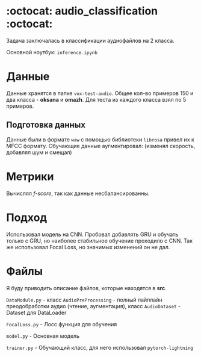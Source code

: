 # :octocat: audio_classification :octocat:
Задача заключалась в классификации аудиофайлов на 2 класса.

Основной ноутбук: `inference.ipynb`

# Данные
Данные хранятся в папке `vox-test-audio`. Общее кол-во примеров 150 и два класса - **oksana** и **omazh**. Для теста из каждого класса взял по 5 примеров. 

## Подготовка данных
Данные были в формате `waw` с помощью библиотеки `librosa` привел их к MFCC формату. Обучающие данные аугментировал: (изменял скорость, добавлял шум и смещал)

# Метрики
Вычислял *f-score*, так как данные несбалансированны.

# Подход
Использовал модель на CNN. Пробовал добавлять GRU и обучать только с GRU, но наиболее стабильное обучение проходило с CNN. Так же использовал Focal Loss, но значимых изменений он не дал.

# Файлы
Я буду приводить описание файлов, которые находятся в **src**.

`DataModule.py` - класс `AudioPreProcessing` - полный пайплайн преодобработки аудио (чтение, аугментация), класс `AudioDataset` - Dataset для DataLoader

`FocalLoss.py` - Лосс функция для обучения

`model.py` - Основная модель

`trainer.py` - Обучающий класс, для него использовал `pytorch-lightning`
